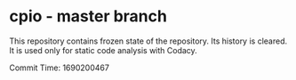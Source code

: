 # cpio - master branch

This repository contains frozen state of the repository.
Its history is cleared. It is used only for static code
analysis with Codacy.

Commit Time: 1690200467